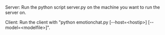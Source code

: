 Server:
Run the python script server.py on the machine you want to run the server on.

Client: 
Run the client with "python emotionchat.py [--host=\<hostip>] [--model=\<modelfile>]".